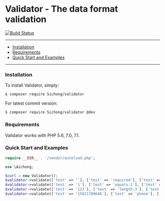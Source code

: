 # Validator - The data format validation

[![Build Status](https://travis-ci.org/daxiong123/validator.svg?branch=master)](https://travis-ci.org/daxiong123/validator)

---

- [Installation](#installation)
- [Requirements](#requirements)
- [Quick Start and Examples](#quick-start-and-examples)

---

### Installation

To install Validator, simply:

    $ composer require 5ichong/validator

For latest commit version:

    $ composer require 5ichong/validator @dev

### Requirements

Validator works with PHP 5.6, 7.0, 7.1.

### Quick Start and Examples

```php
require __DIR__ . '/vendor/autoload.php';

use \Aichong;

$curl = new Validator();
$validator->validate(['test' => ''], ['test' => 'required'], ['test' => 'empty']);
$validator->validate(['test' => '1'], ['test' => 'equals:1'], ['test' => 'noequals']);
$validator->validate(['test' => '123'], ['test' => 'length:3'], ['test' => 'nolength']);
$validator->validate(['test' => '15821789646'], ['test' => 'phone'], ['test' => 'nophone'])

```



